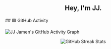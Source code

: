 <div align="center"><h2>Hey, I'm JJ.</h2></div>
## 🟩 GitHub Activity

![JJ Jamen's GitHub Activity Graph](https://github-readme-activity-graph.vercel.app/graph?username=JJ-Jamen&theme=github-compact)

<p align="center">
  <img src="https://github-readme-streak-stats.herokuapp.com/?user=JJ-Jamen" alt="GitHub Streak Stats" />
</p>